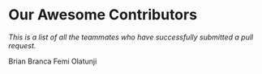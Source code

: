 # Our Awesome Contributors

*This is a list of all the teammates who have successfully submitted a pull request.*

Brian Branca
Femi Olatunji
